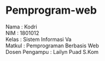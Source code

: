 # Pemprogram-web

Nama            : Kodri <br>
NIM             : 1801012 <br> 
Kelas           : Sistem Informasi Va <br>
Matkul          : Pemprograman Berbasis Web <br>
Dosen Pengampu  : Lailyn Puad S.Kom
